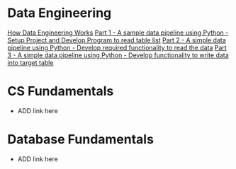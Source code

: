 # Data Engineering

[How Data Engineering Works](https://www.youtube.com/watch?v=qWru-b6m030&ab_channel=AltexSoft)
[Part 1 - A sample data pipeline using Python - Setup Project and Develop Program to read table list](https://www.youtube.com/watch?v=BxLTTuLlvH0&ab_channel=itversity)
[Part 2 - A simple data pipeline using Python - Develop required functionality to read the data](https://www.youtube.com/watch?v=czJ0j-9FK08&ab_channel=itversity)
[Part 3 - A simple data pipeline using Python - Develop functionality to write data into target table](https://www.youtube.com/watch?v=V1nbPEhjLow&ab_channel=itversity)

# CS Fundamentals

- ADD link here

# Database Fundamentals

- ADD link here
